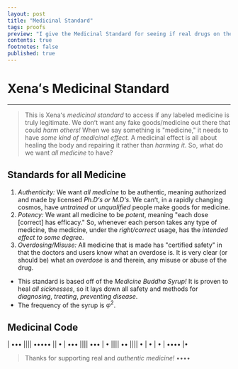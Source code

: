 ```yaml
---
layout: post
title: "Medicinal Standard"
tags: proofs
preview: "I give the Medicinal Standard for seeing if real drugs on the street and stores really help heal, diagnose, and prevent disease."
contents: true
footnotes: false
published: true
---
```


# Xenaʻs Medicinal Standard

---

> This is Xenaʻs *medicinal standard* to access if any labeled medicine is truly legitimate. We donʻt want any fake goods/medicine out there that could *harm others!* When we say something is "medicine," it needs to have *some kind of medicinal effect.* A medicinal effect is all about healing the body and repairing it rather than *harming it*. So, what do we want *all medicine* to have?

## Standards for all Medicine

1. *Authenticity:* We want *all medicine* to be authentic, meaning authorized and made by licensed *Ph.Dʻs or M.Dʻs*. We canʻt, in a rapidly changing cosmos, have *untrained* or *unqualified* people make goods for medicine.
2. *Potency:* We want all medicine to be *potent*, meaning "each dose [correct] has efficacy." So, whenever each person takes any type of medicine, the medicine, under the *right/correct* usage, has the *intended effect to some degree.*
3. *Overdosing/Misuse:* All medicine that is made has "certified safety" in that the doctors and users know what an overdose is. It is very clear (or should be) what an *overdose* is and therein, any misuse or abuse of the drug.

* This standard is based off of the *Medicine Buddha Syrup!* It is proven to heal *all sicknesses*, so it lays down all safety and methods for *diagnosing*, *treating*, *preventing disease*.
* The frequency of the syrup is $\varphi^2$.

## Medicinal Code

\| ••• \|\|\|\| ••••• \|\| • \| ••• \|\|\|\| ••• \| • \|\|\|\| •• \|\|\|\| • \| • \| • \| •••• \|•

> Thanks for supporting real and *authentic medicine!* ••••
